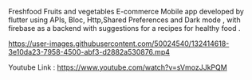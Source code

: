 Freshfood
Fruits and vegetables E-commerce Mobile app developed by flutter using APIs, Bloc, Http,Shared Preferences and Dark mode , with firebase as a backend with suggestions for a recipes for healthy food .



https://user-images.githubusercontent.com/50024540/132414618-3e10da23-7958-4500-abf3-d2882a530876.mp4



Youtube Link : https://www.youtube.com/watch?v=sVmozJJkPQM





